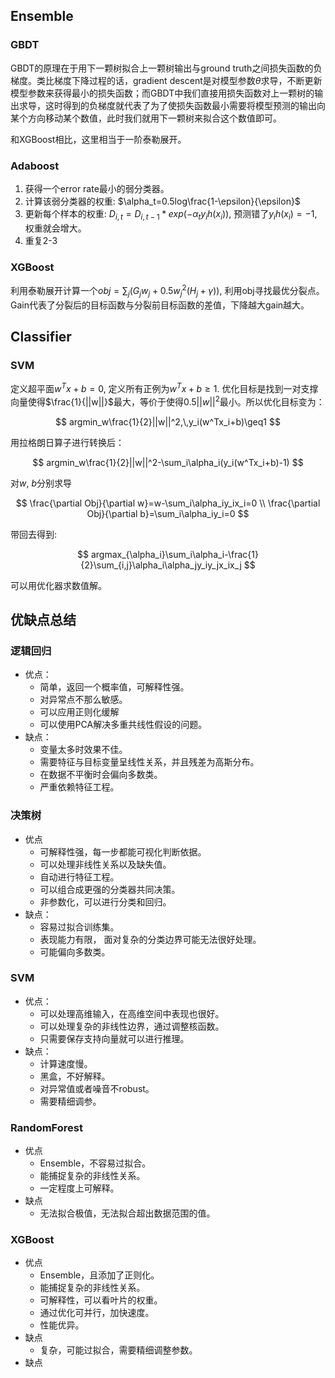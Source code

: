 ## Ensemble

### GBDT

GBDT的原理在于用下一颗树拟合上一颗树输出与ground truth之间损失函数的负梯度。类比梯度下降过程的话，gradient descent是对模型参数$\theta$求导，不断更新模型参数来获得最小的损失函数；而GBDT中我们直接用损失函数对上一颗树的输出求导，这时得到的负梯度就代表了为了使损失函数最小需要将模型预测的输出向某个方向移动某个数值，此时我们就用下一颗树来拟合这个数值即可。

和XGBoost相比，这里相当于一阶泰勒展开。

### Adaboost

1. 获得一个error rate最小的弱分类器。
2. 计算该弱分类器的权重: $\alpha_t=0.5log\frac{1-\epsilon}{\epsilon}$
3. 更新每个样本的权重: $D_{i,t}=D_{i, t-1}*exp(-\alpha_ty_ih(x_i))$, 预测错了$y_ih(x_i)=-1$, 权重就会增大。
4. 重复2-3

### XGBoost

利用泰勒展开计算一个$obj=\sum_j(G_jw_j+0.5w_j^2(H_j+\gamma))$, 利用obj寻找最优分裂点。Gain代表了分裂后的目标函数与分裂前目标函数的差值，下降越大gain越大。

## Classifier

### SVM

定义超平面$w^Tx+b=0$, 定义所有正例为$w^Tx+b\geq1$. 优化目标是找到一对支撑向量使得$\frac{1}{||w||}$最大，等价于使得$0.5||w||^2$最小。所以优化目标变为：

$$
argmin_w\frac{1}{2}||w||^2,\,y_i(w^Tx_i+b)\geq1
$$

用拉格朗日算子进行转换后：

$$
argmin_w\frac{1}{2}||w||^2-\sum_i\alpha_i(y_i(w^Tx_i+b)-1)
$$

对$w$, $b$分别求导

$$
\frac{\partial Obj}{\partial w}=w-\sum_i\alpha_iy_ix_i=0 \\
\frac{\partial Obj}{\partial b}=\sum_i\alpha_iy_i=0
$$

带回去得到:

$$
argmax_{\alpha_i}\sum_i\alpha_i-\frac{1}{2}\sum_{i,j}\alpha_i\alpha_jy_iy_jx_ix_j
$$

可以用优化器求数值解。


## 优缺点总结

### 逻辑回归

- 优点：
  - 简单，返回一个概率值，可解释性强。
  - 对异常点不那么敏感。
  - 可以应用正则化缓解
  - 可以使用PCA解决多重共线性假设的问题。
- 缺点：
  - 变量太多时效果不佳。
  - 需要特征与目标变量呈线性关系，并且残差为高斯分布。
  - 在数据不平衡时会偏向多数类。
  - 严重依赖特征工程。

### 决策树

- 优点
  - 可解释性强，每一步都能可视化判断依据。
  - 可以处理非线性关系以及缺失值。
  - 自动进行特征工程。
  - 可以组合成更强的分类器共同决策。
  - 非参数化，可以进行分类和回归。
- 缺点：
  - 容易过拟合训练集。
  - 表现能力有限， 面对复杂的分类边界可能无法很好处理。
  - 可能偏向多数类。

### SVM

- 优点：
  - 可以处理高维输入，在高维空间中表现也很好。
  - 可以处理复杂的非线性边界，通过调整核函数。
  - 只需要保存支持向量就可以进行推理。
- 缺点：
  - 计算速度慢。
  - 黑盒，不好解释。
  - 对异常值或者噪音不robust。
  - 需要精细调参。

### RandomForest

- 优点
  - Ensemble，不容易过拟合。
  - 能捕捉复杂的非线性关系。
  - 一定程度上可解释。
- 缺点
  - 无法拟合极值，无法拟合超出数据范围的值。

### XGBoost

- 优点
  - Ensemble，且添加了正则化。
  - 能捕捉复杂的非线性关系。
  - 可解释性，可以看叶片的权重。
  - 通过优化可并行，加快速度。
  - 性能优异。
- 缺点
  - 复杂，可能过拟合，需要精细调整参数。
- 缺点
